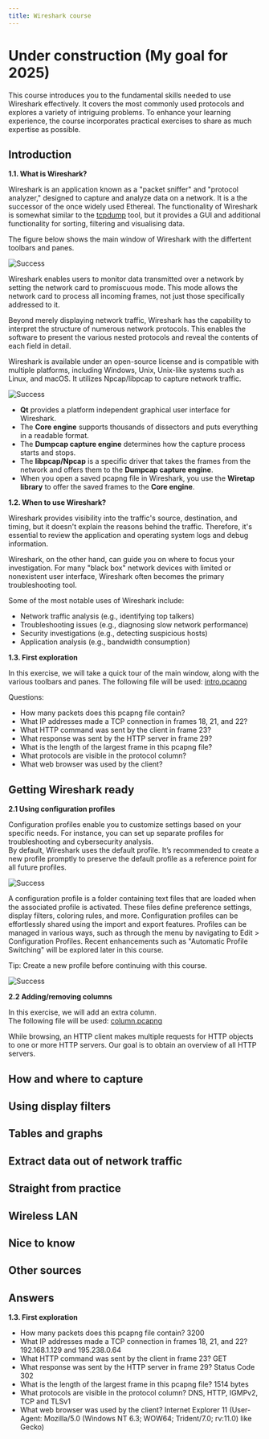 ```yaml
---
title: Wireshark course
---
```


# Under construction (My goal for 2025)

This course introduces you to the fundamental skills needed to use Wireshark effectively. It covers the most commonly used protocols and explores a variety of intriguing problems. To enhance your learning experience, the course incorporates practical exercises to share as much expertise as possible.   

## Introduction
    
**1.1. What is Wireshark?**

Wireshark is an application known as a "packet sniffer" and "protocol analyzer," designed to capture and analyze data on a network. It is a the successor of the once widely used Ethereal. The functionality of Wireshark is somewhat similar to the [tcpdump](https://www.tcpdump.org/) tool, but it provides a GUI and additional functionality for sorting, filtering and visualising data.   

The figure below shows the main window of Wireshark with the differtent toolbars and panes.   

![Success](./assets/main.png)

Wireshark enables users to monitor data transmitted over a network by setting the network card to promiscuous mode. This mode allows the network card to process all incoming frames, not just those specifically addressed to it.  

Beyond merely displaying network traffic, Wireshark has the capability to interpret the structure of numerous network protocols. This enables the software to present the various nested protocols and reveal the contents of each field in detail.   

Wireshark is available under an open-source license and is compatible with multiple platforms, including Windows, Unix, Unix-like systems such as Linux, and macOS. It utilizes Npcap/libpcap to capture network traffic.   

![Success](./assets/visual.png)

* **Qt** provides a platform independent graphical user interface for Wireshark.   
* The **Core engine** supports thousands of dissectors and puts everything in a readable format.   
* The **Dumpcap capture engine** determines how the capture process starts and stops.   
* The **libpcap/Npcap** is a specific driver that takes the frames from the network and offers them to the **Dumpcap capture engine**.   
* When you open a saved pcapng file in Wireshark, you use the **Wiretap library** to offer the saved frames to the **Core engine**.   

**1.2. When to use Wireshark?**

Wireshark provides visibility into the traffic's source, destination, and timing, but it doesn't explain the reasons behind the traffic. Therefore, it's essential to review the application and operating system logs and debug information.   

Wireshark, on the other hand, can guide you on where to focus your investigation. For many "black box" network devices with limited or nonexistent user interface, Wireshark often becomes the primary troubleshooting tool.   

Some of the most notable uses of Wireshark include:

* Network traffic analysis (e.g., identifying top talkers)
* Troubleshooting issues (e.g., diagnosing slow network performance)
* Security investigations (e.g., detecting suspicious hosts)
* Application analysis (e.g., bandwidth consumption)

**1.3. First exploration**

In this exercise, we will take a quick tour of the main window, along with the various toolbars and panes.
The following file will be used: [intro.pcapng](https://www.tomcordemans.net/intro.pcapng) 

Questions:
* How many packets does this pcapng file contain?
* What IP addresses made a TCP connection in frames 18, 21, and 22?
* What HTTP command was sent by the client in frame 23?
* What response was sent by the HTTP server in frame 29?
* What is the length of the largest frame in this pcapng file?
* What protocols are visible in the protocol column?
* What web browser was used by the client?

## Getting Wireshark ready

**2.1 Using configuration profiles**

Configuration profiles enable you to customize settings based on your specific needs. For instance, you can set up separate profiles for troubleshooting and cybersecurity analysis.   
By default, Wireshark uses the default profile. It’s recommended to create a new profile promptly to preserve the default profile as a reference point for all future profiles.

![Success](./assets/default.png)

A configuration profile is a folder containing text files that are loaded when the associated profile is activated. These files define preference settings, display filters, coloring rules, and more.
Configuration profiles can be effortlessly shared using the import and export features. Profiles can be managed in various ways, such as through the menu by navigating to Edit > Configuration Profiles.
Recent enhancements such as "Automatic Profile Switching" will be explored later in this course. 

Tip: Create a new profile before continuing with this course.   

![Success](./assets/profile.png)

**2.2 Adding/removing columns**

In this exercise, we will add an extra column.   
The following file will be used: [column.pcapng](https://www.tomcordemans.net/column.pcapng)

While browsing, an HTTP client makes multiple requests for HTTP objects to one or more HTTP servers. Our goal is to obtain an overview of all HTTP servers.   


## How and where to capture

## Using display filters

## Tables and graphs

## Extract data out of network traffic

## Straight from practice

## Wireless LAN

## Nice to know

## Other sources

## Answers

**1.3. First exploration**
* How many packets does this pcapng file contain? 3200
* What IP addresses made a TCP connection in frames 18, 21, and 22? 192.168.1.129 and 195.238.0.64
* What HTTP command was sent by the client in frame 23? GET
* What response was sent by the HTTP server in frame 29? Status Code 302
* What is the length of the largest frame in this pcapng file? 1514 bytes
* What protocols are visible in the protocol column? DNS, HTTP, IGMPv2, TCP and TLSv1
* What web browser was used by the client? Internet Explorer 11 (User-Agent: Mozilla/5.0 (Windows NT 6.3; WOW64; Trident/7.0; rv:11.0) like Gecko)